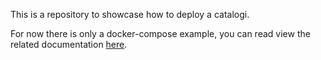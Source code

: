 This is a repository to showcase how to deploy a catalogi.

For now there is only a docker-compose example, you can read view the related documentation [here](./docker-compose/README.md).